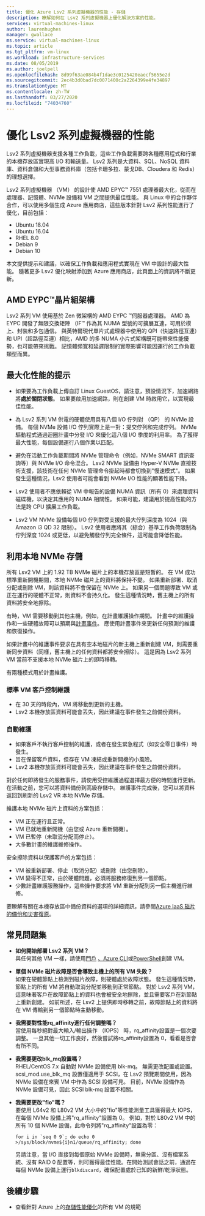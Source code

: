 ```yaml
---
title: 優化 Azure Lsv2 系列虛擬機器的性能 - 存儲
description: 瞭解如何在 Lsv2 系列虛擬機器上優化解決方案的性能。
services: virtual-machines-linux
author: laurenhughes
manager: gwallace
ms.service: virtual-machines-linux
ms.topic: article
ms.tgt_pltfrm: vm-linux
ms.workload: infrastructure-services
ms.date: 08/05/2019
ms.author: joelpell
ms.openlocfilehash: 8d99f63ae084b4f1dae3c0125420eaecf5655e2d
ms.sourcegitcommit: 2ec4b3d0bad7dc0071400c2a2264399e4fe34897
ms.translationtype: MT
ms.contentlocale: zh-TW
ms.lasthandoff: 03/27/2020
ms.locfileid: "74034760"
---
```

# <a name="optimize-performance-on-the-lsv2-series-virtual-machines"></a>優化 Lsv2 系列虛擬機器的性能

Lsv2 系列虛擬機器支援各種工作負載，這些工作負載需要跨各種應用程式和行業的本機存放區實現高 I/O 和輸送量。  Lsv2 系列是大資料、SQL、NoSQL 資料庫、資料倉儲和大型事務資料庫（包括卡珊多拉、蒙戈DB、Cloudera 和 Redis）的理想選擇。

Lsv2 系列虛擬機器 （VM） 的設計使 AMD EPYC™ 7551 處理器最大化，從而在處理器、記憶體、NVMe 設備和 VM 之間提供最佳性能。 與 Linux 中的合作夥伴合作，可以使用多個生成 Azure 應用商店，這些版本針對 Lsv2 系列性能進行了優化，目前包括：

- Ubuntu 18.04
- Ubuntu 16.04
- RHEL 8.0
- Debian 9
- Debian 10

本文提供提示和建議，以確保工作負載和應用程式實現在 VM 中設計的最大性能。 隨著更多 Lsv2 優化映射添加到 Azure 應用商店，此頁面上的資訊將不斷更新。

## <a name="amd-eypc-chipset-architecture"></a>AMD EYPC™晶片組架構

Lsv2 系列 VM 使用基於 Zen 微架構的 AMD EYPC ™伺服器處理器。 AMD 為 EYPC 開發了無限交換矩陣 （IF™ 作為其 NUMA 型號的可擴展互連，可用於模上、封裝和多包通信。 與英特爾現代單片式處理器中使用的 QPI（快速路徑互連）和 UPI（超路徑互連）相比，AMD 的多 NUMA 小片式架構既可能帶來性能優勢，也可能帶來挑戰。 記憶體頻寬和延遲限制的實際影響可能因運行的工作負載類型而異。

## <a name="tips-to-maximize-performance"></a>最大化性能的提示

* 如果要為工作負載上傳自訂 Linux GuestOS，請注意，預設情況下，加速網路將**處於關閉狀態**。 如果要啟用加速網路，則在創建 VM 時啟用它，以實現最佳性能。

* 為 Lsv2 系列 VM 供電的硬體使用具有八個 I/O 佇列對 （QP） 的 NVMe 設備。 每個 NVMe 設備 I/O 佇列實際上是一對：提交佇列和完成佇列。 NVMe 驅動程式通過迴圈計畫中分發 I/O 來優化這八個 I/O 季度的利用率。 為了獲得最大性能，每個設備運行八個作業以匹配。

* 避免在活動工作負載期間將 NVMe 管理命令（例如，NVMe SMART 資訊查詢等）與 NVMe I/O 命令混合。 Lsv2 NVMe 設備由 Hyper-V NVMe 直接技術支援，該技術在任何 NVMe 管理命令掛起時都會切換到"慢速模式"。 如果發生這種情況，Lsv2 使用者可能會看到 NVMe I/O 性能的顯著性能下降。

* Lsv2 使用者不應依賴從 VM 中報告的設備 NUMA 資訊（所有 0）來處理資料磁碟機，以決定其應用的 NUMA 相關性。 如果可能，建議用於提高性能的方法是跨 CPU 擴展工作負載。

* Lsv2 VM NVMe 設備每個 I/O 佇列對受支援的最大佇列深度為 1024（與 Amazon i3 QD 32 限制）。 Lsv2 使用者應將其（綜合）基準工作負荷限制為佇列深度 1024 或更低，以避免觸發佇列完全條件，這可能會降低性能。

## <a name="utilizing-local-nvme-storage"></a>利用本地 NVMe 存儲

所有 Lsv2 VM 上的 1.92 TB NVMe 磁片上的本機存放區是短暫的。 在 VM 成功標準重新開機期間，本地 NVMe 磁片上的資料將保持不變。 如果重新部署、取消分配或刪除 VM，則該資料將不會保留在 NVMe 上。 如果另一個問題導致 VM 或正在運行的硬體不正常，則資料不會持久化。 發生這種情況時，舊主機上的所有資料將安全地擦除。

有時，VM 需要移動到其他主機，例如，在計畫維護操作期間。 計畫中的維護操作和一些硬體故障可以預期與[計畫事件](scheduled-events.md)。 應使用計畫事件來更新任何預測的維護和恢復操作。

如果計畫中的維護事件要求在具有空本地磁片的新主機上重新創建 VM，則需要重新同步資料（同樣，舊主機上的任何資料都將安全擦除）。 這是因為 Lsv2 系列 VM 當前不支援本地 NVMe 磁片上的即時移轉。

有兩種模式用於計畫維護。

### <a name="standard-vm-customer-controlled-maintenance"></a>標準 VM 客戶控制維護

- 在 30 天的時段內，VM 將移動到更新的主機。
- Lsv2 本機存放區資料可能會丟失，因此建議在事件發生之前備份資料。

### <a name="automatic-maintenance"></a>自動維護

- 如果客戶不執行客戶控制的維護，或者在發生緊急程式（如安全零日事件）時發生。
- 旨在保留客戶資料，但存在 VM 凍結或重新開機的小風險。
- Lsv2 本機存放區資料可能會丟失，因此建議在事件發生之前備份資料。

對於任何即將發生的服務事件，請使用受控維護過程選擇最方便的時間進行更新。 在活動之前，您可以將資料備份到高級存儲中。 維護事件完成後，您可以將資料返回到刷新的 Lsv2 VR 本地 NVMe 存儲。

維護本地 NVMe 磁片上資料的方案包括：

- VM 正在運行且正常。
- VM 已就地重新開機（由您或 Azure 重新開機）。
- VM 已暫停（未取消分配而停止）。
- 大多數計畫的維護維修操作。

安全擦除資料以保護客戶的方案包括：

- VM 被重新部署、停止（取消分配）或刪除（由您刪除）。
- VM 變得不正常，由於硬體問題，必須將服務修復到另一個節點。
- 少數計畫維護服務操作，這些操作要求將 VM 重新分配到另一個主機進行維修。

要瞭解有關在本機存放區中備份資料的選項的詳細資訊，請參閱[Azure IaaS 磁片的備份和災害復原](backup-and-disaster-recovery-for-azure-iaas-disks.md)。

## <a name="frequently-asked-questions"></a>常見問題集

* **如何開始部署 Lsv2 系列 VM？**  
   與任何其他 VM 一樣，請使用[門戶](quick-create-portal.md) [、Azure CLI](quick-create-cli.md)或[PowerShell](quick-create-powershell.md)創建 VM。

* **單個 NVMe 磁片故障是否會導致主機上的所有 VM 失敗？**  
   如果在硬體節點上檢測到磁片故障，則硬體處於故障狀態。 發生這種情況時，節點上的所有 VM 將自動取消分配並移動到正常節點。 對於 Lsv2 系列 VM，這意味著客戶在故障節點上的資料也會被安全地擦除，並且需要客戶在新節點上重新創建。 如前所述，在 Lsv2 上提供即時移轉之前，故障節點上的資料將在 VM 傳輸到另一個節點時主動移動。

* **我需要對性能rq_affinity進行任何調整嗎？**  
   當使用每秒絕對最大輸入/輸出操作 （IOPS） 時，rq_affinity設置是一個次要調整。 一旦其他一切工作良好，然後嘗試將rq_affinity設置為 0，看看是否會有所不同。

* **我需要更改blk_mq設置嗎？**  
   RHEL/CentOS 7.x 自動對 NVMe 設備使用 blk-mq。 無需更改配置或設置。 scsi_mod.use_blk_mq 設置僅適用于 SCSI，在 Lsv2 預覽期間使用，因為 NVMe 設備在來賓 VM 中作為 SCSI 設備可見。 目前，NVMe 設備作為 NVMe 設備可見，因此 SCSI blk-mq 設置不相關。

* **我需要更改"fio"嗎？**  
   要使用 L64v2 和 L80v2 VM 大小中的"fio"等性能測量工具獲得最大 IOPS，在每個 NVMe 設備上將"rq_affinity"設置為 0。  例如，對於 L80v2 VM 中的所有 10 個 NVMe 設備，此命令列將"rq_affinity"設置為零：

   ```console
   for i in `seq 0 9`; do echo 0 >/sys/block/nvme${i}n1/queue/rq_affinity; done
   ```

   另請注意，當 I/O 直接到每個原始 NVMe 設備時，無需分區、沒有檔案系統、沒有 RAID 0 配置等，則可獲得最佳性能。在開始測試會話之前，通過在每個 NVMe 設備上運行`blkdiscard`，確保配置處於已知的新鮮/乾淨狀態。
   
## <a name="next-steps"></a>後續步驟

* 查看針對 Azure 上的[存儲性能優化](sizes-storage.md)的所有 VM 的規範
